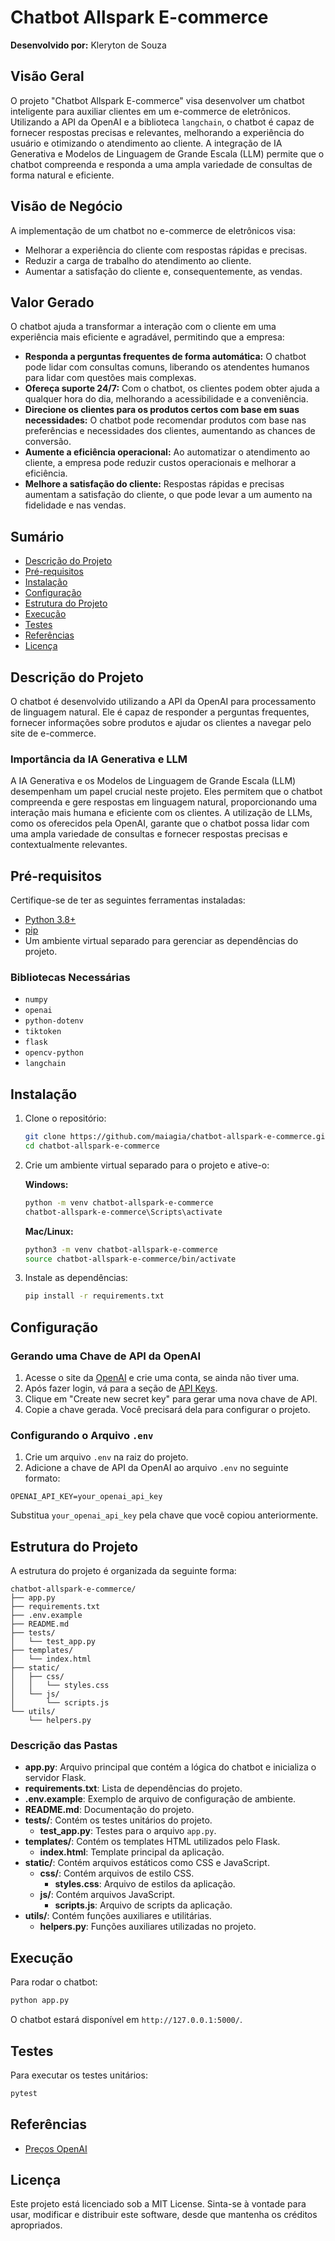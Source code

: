 # Chatbot Allspark E-commerce

**Desenvolvido por:** Kleryton de Souza


## Visão Geral

O projeto "Chatbot Allspark E-commerce" visa desenvolver um chatbot inteligente para auxiliar clientes em um e-commerce de eletrônicos. Utilizando a API da OpenAI e a biblioteca `langchain`, o chatbot é capaz de fornecer respostas precisas e relevantes, melhorando a experiência do usuário e otimizando o atendimento ao cliente. A integração de IA Generativa e Modelos de Linguagem de Grande Escala (LLM) permite que o chatbot compreenda e responda a uma ampla variedade de consultas de forma natural e eficiente.

## Visão de Negócio

A implementação de um chatbot no e-commerce de eletrônicos visa:

- Melhorar a experiência do cliente com respostas rápidas e precisas.
- Reduzir a carga de trabalho do atendimento ao cliente.
- Aumentar a satisfação do cliente e, consequentemente, as vendas.

## Valor Gerado

O chatbot ajuda a transformar a interação com o cliente em uma experiência mais eficiente e agradável, permitindo que a empresa:

- **Responda a perguntas frequentes de forma automática:** O chatbot pode lidar com consultas comuns, liberando os atendentes humanos para lidar com questões mais complexas.
- **Ofereça suporte 24/7:** Com o chatbot, os clientes podem obter ajuda a qualquer hora do dia, melhorando a acessibilidade e a conveniência.
- **Direcione os clientes para os produtos certos com base em suas necessidades:** O chatbot pode recomendar produtos com base nas preferências e necessidades dos clientes, aumentando as chances de conversão.
- **Aumente a eficiência operacional:** Ao automatizar o atendimento ao cliente, a empresa pode reduzir custos operacionais e melhorar a eficiência.
- **Melhore a satisfação do cliente:** Respostas rápidas e precisas aumentam a satisfação do cliente, o que pode levar a um aumento na fidelidade e nas vendas.

## Sumário

- [Descrição do Projeto](#descrição-do-projeto)
- [Pré-requisitos](#pré-requisitos)
- [Instalação](#instalação)
- [Configuração](#configuração)
- [Estrutura do Projeto](#estrutura-do-projeto)
- [Execução](#execução)
- [Testes](#testes)
- [Referências](#referências)
- [Licença](#licença)

## Descrição do Projeto

O chatbot é desenvolvido utilizando a API da OpenAI para processamento de linguagem natural. Ele é capaz de responder a perguntas frequentes, fornecer informações sobre produtos e ajudar os clientes a navegar pelo site de e-commerce.

### Importância da IA Generativa e LLM

A IA Generativa e os Modelos de Linguagem de Grande Escala (LLM) desempenham um papel crucial neste projeto. Eles permitem que o chatbot compreenda e gere respostas em linguagem natural, proporcionando uma interação mais humana e eficiente com os clientes. A utilização de LLMs, como os oferecidos pela OpenAI, garante que o chatbot possa lidar com uma ampla variedade de consultas e fornecer respostas precisas e contextualmente relevantes.

## Pré-requisitos

Certifique-se de ter as seguintes ferramentas instaladas:

- [Python 3.8+](https://www.python.org/)
- [pip](https://pip.pypa.io/en/stable/installing/)
- Um ambiente virtual separado para gerenciar as dependências do projeto.

### Bibliotecas Necessárias

- `numpy`
- `openai`
- `python-dotenv`
- `tiktoken`
- `flask`
- `opencv-python`
- `langchain`

## Instalação

1. Clone o repositório:

   ```bash
   git clone https://github.com/maiagia/chatbot-allspark-e-commerce.git
   cd chatbot-allspark-e-commerce
   ```

2. Crie um ambiente virtual separado para o projeto e ative-o:

   **Windows:**
   ```bash
   python -m venv chatbot-allspark-e-commerce
   chatbot-allspark-e-commerce\Scripts\activate
   ```

   **Mac/Linux:**
   ```bash
   python3 -m venv chatbot-allspark-e-commerce
   source chatbot-allspark-e-commerce/bin/activate
   ```

3. Instale as dependências:

   ```bash
   pip install -r requirements.txt
   ```

## Configuração

### Gerando uma Chave de API da OpenAI

1. Acesse o site da [OpenAI](https://www.openai.com/) e crie uma conta, se ainda não tiver uma.
2. Após fazer login, vá para a seção de [API Keys](https://platform.openai.com/account/api-keys).
3. Clique em "Create new secret key" para gerar uma nova chave de API.
4. Copie a chave gerada. Você precisará dela para configurar o projeto.

### Configurando o Arquivo `.env`

1. Crie um arquivo `.env` na raiz do projeto.
2. Adicione a chave de API da OpenAI ao arquivo `.env` no seguinte formato:

```env
OPENAI_API_KEY=your_openai_api_key
```

Substitua `your_openai_api_key` pela chave que você copiou anteriormente.

## Estrutura do Projeto

A estrutura do projeto é organizada da seguinte forma:

```
chatbot-allspark-e-commerce/
├── app.py
├── requirements.txt
├── .env.example
├── README.md
├── tests/
│   └── test_app.py
├── templates/
│   └── index.html
├── static/
│   ├── css/
│   │   └── styles.css
│   └── js/
│       └── scripts.js
└── utils/
    └── helpers.py
```

### Descrição das Pastas

- **app.py**: Arquivo principal que contém a lógica do chatbot e inicializa o servidor Flask.
- **requirements.txt**: Lista de dependências do projeto.
- **.env.example**: Exemplo de arquivo de configuração de ambiente.
- **README.md**: Documentação do projeto.
- **tests/**: Contém os testes unitários do projeto.
  - **test_app.py**: Testes para o arquivo `app.py`.
- **templates/**: Contém os templates HTML utilizados pelo Flask.
  - **index.html**: Template principal da aplicação.
- **static/**: Contém arquivos estáticos como CSS e JavaScript.
  - **css/**: Contém arquivos de estilo CSS.
    - **styles.css**: Arquivo de estilos da aplicação.
  - **js/**: Contém arquivos JavaScript.
    - **scripts.js**: Arquivo de scripts da aplicação.
- **utils/**: Contém funções auxiliares e utilitárias.
  - **helpers.py**: Funções auxiliares utilizadas no projeto.

## Execução

Para rodar o chatbot:

```bash
python app.py
```

O chatbot estará disponível em `http://127.0.0.1:5000/`.

## Testes

Para executar os testes unitários:

```bash
pytest
```

## Referências

- [Preços OpenAI](https://openai.com/pricing)

## Licença

Este projeto está licenciado sob a MIT License. Sinta-se à vontade para usar, modificar e distribuir este software, desde que mantenha os créditos apropriados.